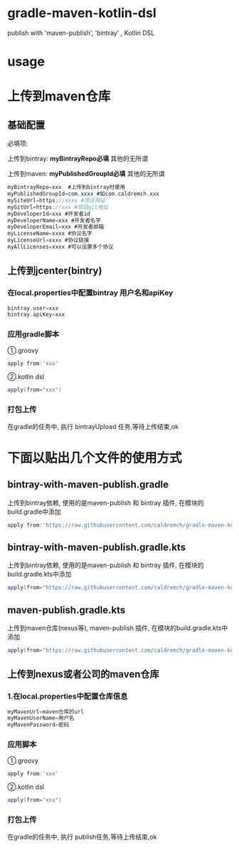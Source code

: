 # gradle-maven-kotlin-dsl
publish with 'maven-publish',  'bintray' , Kotlin DSL

# usage

# 上传到maven仓库

## 基础配置

必填项:

上传到bintray: **myBintrayRepo必填** 其他的无所谓

上传到maven: **myPublishedGroupId必填** 其他的无所谓

```groovy
myBintrayRepo=xxx  #上传到bintray时使用
myPublishedGroupId=com.xxxx #如com.caldremch.xxx
mySiteUrl=https://xxxx #项目网站
myGitUrl=https://xxx #项目git地址
myDeveloperId=xxx #开发者id
myDeveloperName=xxx #开发者名字
myDeveloperEmail=xxx #开发者邮箱
myLicenseName=xxxx #协议名字
myLicenseUrl=xxxx #协议链接
myAllLicenses=xxxx #可以设置多个协议

```


## 上传到jcenter(bintry)

### 在local.properties中配置bintray 用户名和apiKey
```groovy
bintray.user=xxx
bintray.apiKey=xxx
```

### 应用gradle脚本
①.groovy
```groovy
apply from:'xxx'
```
②.kotlin dsl
```groovy
apply(from="xxx")
```

### 打包上传
在gradle的任务中, 执行 bintrayUpload 任务,等待上传结束,ok


# 下面以贴出几个文件的使用方式

## bintray-with-maven-publish.gradle
上传到bintray依赖, 使用的是maven-publish 和 bintray 插件, 在模块的build.gradle中添加
```groovy
apply from:'https://raw.githubusercontent.com/caldremch/gradle-maven-kotlin-dsl/master/bintray-with-maven-publish.gradle'
```


## bintray-with-maven-publish.gradle.kts
上传到bintray依赖, 使用的是maven-publish 和 bintray 插件, 在模块的build.gradle.kts中添加
```groovy
apply(from="https://raw.githubusercontent.com/caldremch/gradle-maven-kotlin-dsl/master/bintray-with-maven-publish.gradle.kts")
```

## maven-publish.gradle.kts
上传到maven仓库(nexus等), maven-publish 插件, 在模块的build.gradle.kts中添加
```groovy
apply(from="https://raw.githubusercontent.com/caldremch/gradle-maven-kotlin-dsl/master/maven-publish.gradle.kts")
```

## 上传到nexus或者公司的maven仓库

### 1.在local.properties中配置仓库信息
```groovy
myMavenUrl=maven仓库的url
myMavenUserName=用户名
myMavenPassword=密码
```
### 应用脚本
①.groovy
```groovy
apply from:'xxx'
```
②.kotlin dsl
```groovy
apply(from="xxx")
```

### 打包上传
在gradle的任务中, 执行 publish任务,等待上传结束,ok
